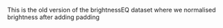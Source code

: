 This is the old version of the brightnessEQ dataset where we normalised brightness after adding padding
